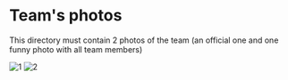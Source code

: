 Team's photos
====

This directory must contain 2 photos of the team (an official one and one funny photo with all team members)

![1](https://github.com/csvprobotica/RoboGenius/blob/main/t-photos/RoboGenius-Normal.jpg)
![2](https://github.com/csvprobotica/RoboGenius/blob/main/t-photos/RoboGenius-Funny.jpg)


